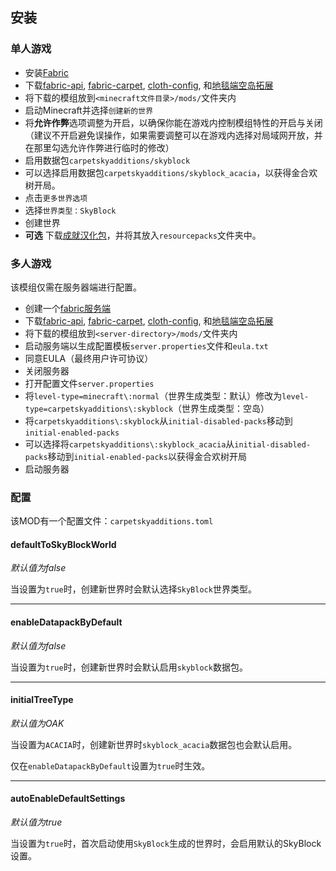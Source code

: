 ## 安装

### 单人游戏

- 安装[Fabric](https://fabricmc.net/use)
- 下载[fabric-api](https://www.curseforge.com/minecraft/mc-mods/fabric-api/files),
  [fabric-carpet](https://www.curseforge.com/minecraft/mc-mods/carpet/files/),
  [cloth-config](https://www.curseforge.com/minecraft/mc-mods/cloth-config/files/all?filter-game-version=2020709689%3A7499),
  和[地毯端空岛拓展](https://github.com/jsorrell/CarpetSkyAdditions/releases)
- 将下载的模组放到`<minecraft文件目录>/mods/`文件夹内
- 启动Minecraft并选择`创建新的世界`
- 将**允许作弊**选项调整为开启，以确保你能在游戏内控制模组特性的开启与关闭（建议不开启避免误操作，如果需要调整可以在游戏内选择对局域网开放，并在那里勾选允许作弊进行临时的修改）
- 启用数据包`carpetskyadditions/skyblock`
- 可以选择启用数据包`carpetskyadditions/skyblock_acacia`，以获得金合欢树开局。
- 点击`更多世界选项`
- 选择`世界类型：SkyBlock`
- 创建世界
- **可选**  下载[成就汉化包](https://github.com/jsorrell/CarpetSkyAdditions/releases)，并将其放入`resourcepacks`文件夹中。

### 多人游戏

该模组仅需在服务器端进行配置。

- 创建一个[fabric服务端](https://fabricmc.net/use/server/)
- 下载[fabric-api](https://www.curseforge.com/minecraft/mc-mods/fabric-api/files),
  [fabric-carpet](https://www.curseforge.com/minecraft/mc-mods/carpet/files/),
  [cloth-config](https://www.curseforge.com/minecraft/mc-mods/cloth-config/files),
  和[地毯端空岛拓展](https://github.com/jsorrell/CarpetSkyAdditions/releases)
- 将下载的模组放到`<server-directory>/mods/`文件夹内
- 启动服务端以生成配置模板`server.properties`文件和`eula.txt`
- 同意EULA（最终用户许可协议）
- 关闭服务器
- 打开配置文件`server.properties`
- 将`level-type=minecraft\:normal`（世界生成类型：默认）修改为`level-type=carpetskyadditions\:skyblock`（世界生成类型：空岛）
- 将`carpetskyadditions\:skyblock`从`initial-disabled-packs`移动到`initial-enabled-packs`
- 可以选择将`carpetskyadditions\:skyblock_acacia`从`initial-disabled-packs`移动到`initial-enabled-packs`以获得金合欢树开局
- 启动服务器

### 配置

该MOD有一个配置文件：`carpetskyadditions.toml`

#### defaultToSkyBlockWorld

*默认值为false*

当设置为`true`时，创建新世界时会默认选择`SkyBlock`世界类型。

---

#### enableDatapackByDefault

*默认值为false*

当设置为`true`时，创建新世界时会默认启用`skyblock`数据包。

---

#### initialTreeType

*默认值为OAK*

当设置为`ACACIA`时，创建新世界时`skyblock_acacia`数据包也会默认启用。

仅在`enableDatapackByDefault`设置为`true`时生效。

---

#### autoEnableDefaultSettings

*默认值为true*

当设置为`true`时，首次启动使用`SkyBlock`生成的世界时，会启用默认的SkyBlock设置。

